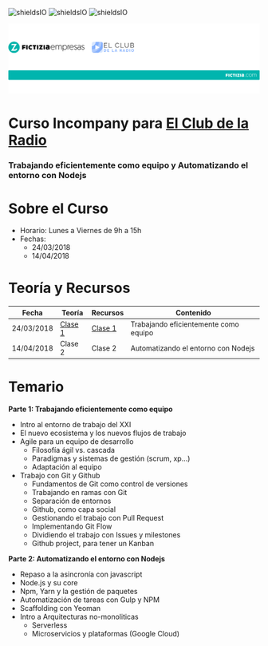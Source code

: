 ![shieldsIO](https://img.shields.io/github/issues/Fictizia/{{REPO}}.svg)
![shieldsIO](https://img.shields.io/github/forks/Fictizia/{{REPO}}.svg)
![shieldsIO](https://img.shields.io/github/stars/Fictizia/{{REPO}}.svg)

![WideImg](./otros/cabecera.jpg)

# Curso Incompany para [El Club de la Radio](https://www.elclubdelaradio.com/)
### Trabajando eficientemente como equipo y Automatizando el entorno con Nodejs


Sobre el Curso
=================
* Horario: Lunes a Viernes de 9h a 15h
* Fechas:
    * 24/03/2018
    * 14/04/2018

Teoría y Recursos
=================
Fecha | Teoría | Recursos | Contenido
------------ | ------------ | ------------- | -------------
24/03/2018 | [Clase 1](teoria/dia1.md) | [Clase 1](recursos/dia1.md) | Trabajando eficientemente como equipo
14/04/2018 | Clase 2 | Clase 2 | Automatizando el entorno con Nodejs





Temario
=================

**Parte 1: Trabajando eficientemente como equipo**
- Intro al entorno de trabajo del XXI
- El nuevo ecosistema y los nuevos flujos de trabajo
- Agile para un equipo de desarrollo
    - Filosofía ágil vs. cascada
    - Paradigmas y sistemas de gestión (scrum, xp...)
    - Adaptación al equipo
- Trabajo con Git y Github
    - Fundamentos de Git como control de versiones
    - Trabajando en ramas con Git
    - Separación de entornos
    - Github, como capa social
    - Gestionando el trabajo con Pull Request
    - Implementando Git Flow
    - Dividiendo el trabajo con Issues y milestones
    - Github project, para tener un Kanban


**Parte 2: Automatizando el entorno con Nodejs**
- Repaso a la asincronía con javascript
- Node.js  y su core
- Npm, Yarn y la gestión de paquetes
- Automatización de tareas con Gulp y NPM
- Scaffolding con Yeoman
- Intro a Arquitecturas no-monoliticas
    - Serverless
    - Microservicios y plataformas (Google Cloud)
